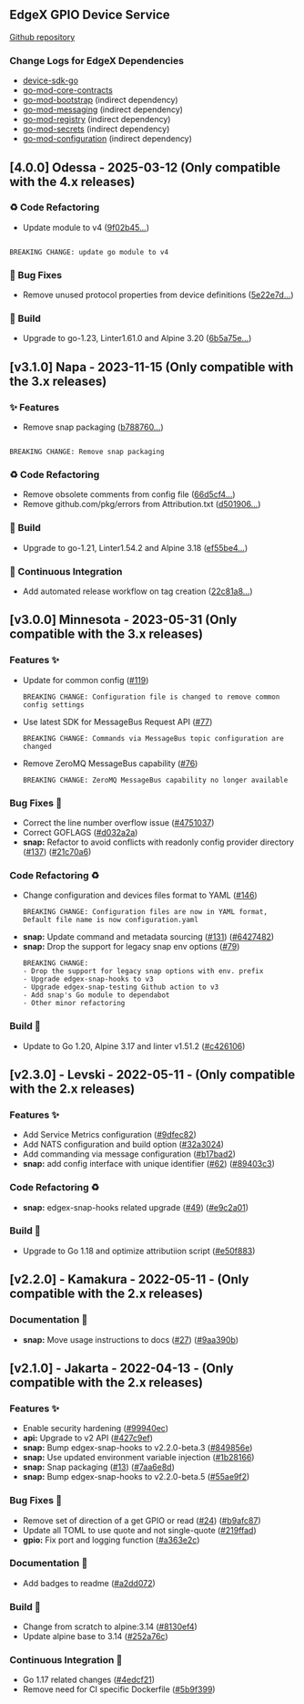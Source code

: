 ## EdgeX GPIO Device Service
[Github repository](https://github.com/edgexfoundry/device-gpio)

### Change Logs for EdgeX Dependencies
- [device-sdk-go](https://github.com/edgexfoundry/device-sdk-go/blob/main/CHANGELOG.md)
- [go-mod-core-contracts](https://github.com/edgexfoundry/go-mod-core-contracts/blob/main/CHANGELOG.md)
- [go-mod-bootstrap](https://github.com/edgexfoundry/go-mod-bootstrap/blob/main/CHANGELOG.md)  (indirect dependency)
- [go-mod-messaging](https://github.com/edgexfoundry/go-mod-messaging/blob/main/CHANGELOG.md) (indirect dependency)
- [go-mod-registry](https://github.com/edgexfoundry/go-mod-registry/blob/main/CHANGELOG.md)  (indirect dependency)
- [go-mod-secrets](https://github.com/edgexfoundry/go-mod-secrets/blob/main/CHANGELOG.md) (indirect dependency)
- [go-mod-configuration](https://github.com/edgexfoundry/go-mod-configuration/blob/main/CHANGELOG.md) (indirect dependency)

## [4.0.0] Odessa - 2025-03-12 (Only compatible with the 4.x releases)

### ♻ Code Refactoring

- Update module to v4 ([9f02b45…](https://github.com/edgexfoundry/device-gpio/commit/9f02b45e77d0e53a10c3bbe3e35621a61112d3b4))
```text

BREAKING CHANGE: update go module to v4

```

### 🐛 Bug Fixes

- Remove unused protocol properties from device definitions ([5e22e7d…](https://github.com/edgexfoundry/device-gpio/commit/5e22e7d54486bfe2bcf201989b327072b3ba8f87))


### 👷 Build

- Upgrade to go-1.23, Linter1.61.0 and Alpine 3.20 ([6b5a75e…](https://github.com/edgexfoundry/device-gpio/commit/6b5a75e1356565ab4be406e01d3911e6398d22a8))


## [v3.1.0] Napa - 2023-11-15 (Only compatible with the 3.x releases)


### ✨  Features

- Remove snap packaging ([b788760…](https://github.com/edgexfoundry/device-gpio/commit/b788760bca51a6609041fe9742452de0d3885267))
```text

BREAKING CHANGE: Remove snap packaging

```


### ♻ Code Refactoring

- Remove obsolete comments from config file ([66d5cf4…](https://github.com/edgexfoundry/device-gpio/commit/66d5cf403a0fc925295db436bd209bf520086963))
- Remove github.com/pkg/errors from Attribution.txt ([d501906…](https://github.com/edgexfoundry/device-gpio/commit/d50190667d9917666c10920bc3d6643c5e388fd4))


### 👷 Build

- Upgrade to go-1.21, Linter1.54.2 and Alpine 3.18 ([ef55be4…](https://github.com/edgexfoundry/device-gpio/commit/ef55be45597b08925ee748c561de195acdfd850a))


### 🤖 Continuous Integration

- Add automated release workflow on tag creation ([22c81a8…](https://github.com/edgexfoundry/device-gpio/commit/22c81a833baec478a9c4b4462af826b36bf753df))


## [v3.0.0] Minnesota - 2023-05-31 (Only compatible with the 3.x releases)

### Features ✨
- Update for common config ([#119](https://github.com/edgexfoundry/device-gpio/pull/119))
    ```text
    BREAKING CHANGE: Configuration file is changed to remove common config settings
    ```
- Use latest SDK for MessageBus Request API ([#77](https://github.com/edgexfoundry/device-gpio/pull/77))
    ```text
    BREAKING CHANGE: Commands via MessageBus topic configuration are changed
    ```
- Remove ZeroMQ MessageBus capability ([#76](https://github.com/edgexfoundry/device-gpio/pull/76))
    ```text
    BREAKING CHANGE: ZeroMQ MessageBus capability no longer available
    ```

### Bug Fixes 🐛
- Correct the line number overflow issue ([#4751037](https://github.com/edgexfoundry/device-gpio/commits/4751037))
- Correct GOFLAGS ([#d032a2a](https://github.com/edgexfoundry/device-gpio/commits/d032a2a))
- **snap:** Refactor to avoid conflicts with readonly config provider directory ([#137](https://github.com/edgexfoundry/device-gpio/issues/137)) ([#21c70a6](https://github.com/edgexfoundry/device-gpio/commits/21c70a6))

### Code Refactoring ♻
- Change configuration and devices files format to YAML ([#146](https://github.com/edgexfoundry/device-gpio/pull/146))
    ```text
    BREAKING CHANGE: Configuration files are now in YAML format, Default file name is now configuration.yaml
    ```
- **snap:** Update command and metadata sourcing ([#131](https://github.com/edgexfoundry/device-gpio/issues/131)) ([#6427482](https://github.com/edgexfoundry/device-gpio/commits/6427482))
- **snap:** Drop the support for legacy snap env options ([#79](https://github.com/edgexfoundry/device-gpio/issues/79))
    ```text
    BREAKING CHANGE:
    - Drop the support for legacy snap options with env. prefix
    - Upgrade edgex-snap-hooks to v3
    - Upgrade edgex-snap-testing Github action to v3
    - Add snap's Go module to dependabot
    - Other minor refactoring
    ```

### Build 👷
- Update to Go 1.20, Alpine 3.17 and linter v1.51.2 ([#c426106](https://github.com/edgexfoundry/device-gpio/commits/c426106))

## [v2.3.0] - Levski - 2022-05-11 - (Only compatible with the 2.x releases)

### Features ✨

- Add Service Metrics configuration ([#9dfec82](https://github.com/edgexfoundry/device-gpio/commits/9dfec82))
- Add NATS configuration and build option ([#32a3024](https://github.com/edgexfoundry/device-gpio/commits/32a3024))
- Add commanding via message configuration ([#b17bad2](https://github.com/edgexfoundry/device-gpio/commits/b17bad2))
- **snap:** add config interface with unique identifier ([#62](https://github.com/edgexfoundry/device-gpio/issues/62)) ([#89403c3](https://github.com/edgexfoundry/device-gpio/commits/89403c3))

### Code Refactoring ♻

- **snap:** edgex-snap-hooks related upgrade ([#49](https://github.com/edgexfoundry/device-gpio/issues/49)) ([#e9c2a01](https://github.com/edgexfoundry/device-gpio/commits/e9c2a01))

### Build 👷

- Upgrade to Go 1.18 and optimize attributiion script ([#e50f883](https://github.com/edgexfoundry/device-gpio/commits/e50f883))

## [v2.2.0] - Kamakura - 2022-05-11 - (Only compatible with the 2.x releases)

### Documentation 📖
- **snap:** Move usage instructions to docs ([#27](https://github.com/edgexfoundry/device-gpio/issues/27)) ([#9aa390b](https://github.com/edgexfoundry/device-gpio/commits/9aa390b))

## [v2.1.0] - Jakarta - 2022-04-13 - (Only compatible with the 2.x releases)
### Features ✨
- Enable security hardening ([#99940ec](https://github.com/edgexfoundry/device-gpio/commits/99940ec))
- **api:** Upgrade to v2 API ([#427c9ef](https://github.com/edgexfoundry/device-gpio/commits/427c9ef))
- **snap:** Bump edgex-snap-hooks to v2.2.0-beta.3 ([#849856e](https://github.com/edgexfoundry/device-gpio/commits/849856e))
- **snap:** Use updated environment variable injection ([#1b28166](https://github.com/edgexfoundry/device-gpio/commits/1b28166))
- **snap:** Snap packaging ([#13](https://github.com/edgexfoundry/device-gpio/issues/13)) ([#7aa6e8d](https://github.com/edgexfoundry/device-gpio/commits/7aa6e8d))
- **snap:** Bump edgex-snap-hooks to v2.2.0-beta.5 ([#55ae9f2](https://github.com/edgexfoundry/device-gpio/commits/55ae9f2))

### Bug Fixes 🐛
- Remove set of direction of a get GPIO or read ([#24](https://github.com/edgexfoundry/device-gpio/issues/24)) ([#b9afc87](https://github.com/edgexfoundry/device-gpio/commits/b9afc87))
- Update all TOML to use quote and not single-quote ([#219ffad](https://github.com/edgexfoundry/device-gpio/commits/219ffad))
- **gpio:** Fix port and logging function ([#a363e2c](https://github.com/edgexfoundry/device-gpio/commits/a363e2c))

### Documentation 📖
- Add badges to readme ([#a2dd072](https://github.com/edgexfoundry/device-gpio/commits/a2dd072))

### Build 👷
- Change from scratch to alpine:3.14 ([#8130ef4](https://github.com/edgexfoundry/device-gpio/commits/8130ef4))
- Update alpine base to 3.14 ([#252a76c](https://github.com/edgexfoundry/device-gpio/commits/252a76c))

### Continuous Integration 🔄
- Go 1.17 related changes ([#4edcf21](https://github.com/edgexfoundry/device-gpio/commits/4edcf21))
- Remove need for CI specific Dockerfile ([#5b9f399](https://github.com/edgexfoundry/device-gpio/commits/5b9f399))
